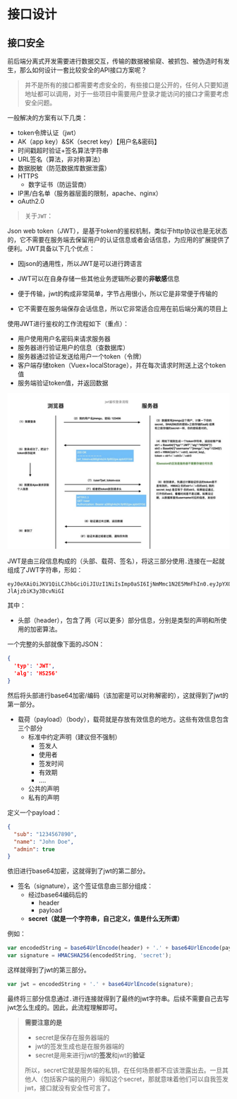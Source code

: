 # 接口设计

## 接口安全

前后端分离式开发需要进行数据交互，传输的数据被偷窥、被抓包、被伪造时有发生，那么如何设计一套比较安全的API接口方案呢？

> 并不是所有的接口都需要考虑安全的，有些接口是公开的，任何人只要知道地址都可以调用，对于一些项目中需要用户登录才能访问的接口才需要考虑安全问题。

一般解决的方案有以下几类：

- token令牌认证（jwt）
- AK（app key）&SK（secret key）【用户名&密码】
- 时间戳超时验证+签名算法字符串
- URL签名（算法，非对称算法）
- 数据脱敏（防范数据库数据泄露）
- HTTPS
  - 数字证书（防运营商）
- IP黑/白名单（服务器层面的限制，apache、nginx）
- oAuth2.0

> 关于`JWT`：

Json web token（JWT），是基于token的鉴权机制，类似于http协议也是无状态的，它不需要在服务端去保留用户的认证信息或者会话信息，为应用的扩展提供了便利。JWT具备以下几个优点：

- 因json的通用性，所以JWT是可以进行跨语言

- JWT可以在自身存储一些其他业务逻辑所必要的**非敏感**信息

- 便于传输，jwt的构成非常简单，字节占用很小，所以它是非常便于传输的

- 它不需要在服务端保存会话信息，所以它非常适合应用在前后端分离的项目上

使用JWT进行鉴权的工作流程如下（重点）：

- 用户使用用户名密码来请求服务器
- 服务器进行验证用户的信息（查数据库）
- 服务器通过验证发送给用户一个token（令牌）
- 客户端存储token（Vuex+localStorage），并在每次请求时附送上这个token值
- 服务端验证token值，并返回数据

![JWT](../images/JWT.png)

JWT是由三段信息构成的（头部、载荷、签名），将这三部分使用`.`连接在一起就组成了JWT字符串，形如：

```jwt
eyJ0eXAiOiJKV1QiLCJhbGciOiJIUzI1NiIsImp0aSI6IjNmMmc1N2E5MmFhIn0.eyJpYXQiOjE1NTk1Mjk1MjksImlzcyI6Imh0dHA6XC9cL3d3dy5weWcuY29tIiwiYXVkIjoiaHR0cDpcL1wvd3d3LnB5Zy5jb20iLCJuYmYiOjE1NTk1Mjk1MjgsImV4cCI6MTU1OTUzMzEyOSwianRpIjoiM2YyZzU3YTkyYWEiLCJ1c2VyX2lkIjoxfQ.4BaThL6_TbIMBGLIWZgpnoDQ-JlAjzbiK3y3BcvNiGI
```

其中：

- 头部（header），包含了两（可以更多）部分信息，分别是类型的声明和所使用的加密算法。

一个完整的头部就像下面的JSON：

```json
{
  'typ': 'JWT',
  'alg': 'HS256'
}
```

然后将头部进行base64加密/编码（该加密是可以对称解密的），这就得到了jwt的第一部分。

- 载荷（payload）（body），载荷就是存放有效信息的地方。这些有效信息包含三个部分
  - 标准中约定声明（建议但不强制）
    - 签发人
    - 使用者
    - 签发时间
    - 有效期
    - ....
  - 公共的声明
  - 私有的声明

定义一个payload：

```json
{
  "sub": "1234567890",
  "name": "John Doe",
  "admin": true
}
```

依旧进行base64加密，这就得到了jwt的第二部分。

- 签名（signature），这个签证信息由三部分组成：
  - 经过base64编码后的
    - header
    - payload
  - **secret（就是一个字符串，自己定义，值是什么无所谓）**

例如：

```javascript
var encodedString = base64UrlEncode(header) + '.' + base64UrlEncode(payload);
var signature = HMACSHA256(encodedString, 'secret');
```

这样就得到了jwt的第三部分。

```javascript
var jwt = encodedString + '.' + base64UrlEncode(signature);
```

最终将三部分信息通过`.`进行连接就得到了最终的jwt字符串。后续不需要自己去写jwt怎么生成的。因此，此流程理解即可。

> **需要注意的是**
>
> - secret是保存在服务器端的
> - jwt的签发生成也是在服务器端的
> - secret是用来进行jwt的**签发**和jwt的**验证**
>
> 所以，secret它就是服务端的私钥，在任何场景都不应该泄露出去。一旦其他人（包括客户端的用户）得知这个secret，那就意味着他们可以自我签发jwt，接口就没有安全性可言了。
